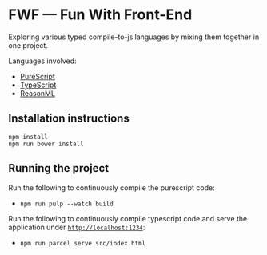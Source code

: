 # FWF — Fun With Front-End

Exploring various typed compile-to-js languages by mixing them together in one project.

Languages involved:

* [PureScript](http://www.purescript.org/)
* [TypeScript](https://www.typescriptlang.org/)
* [ReasonML](https://reasonml.github.io/)

## Installation instructions

```
npm install
npm run bower install
```

## Running the project

Run the following to continuously compile the purescript code:

* `npm run pulp --watch build`

Run the following to continuously compile typescript code and serve the application under [`http://localhost:1234`](http://localhost:1234):

* `npm run parcel serve src/index.html`
